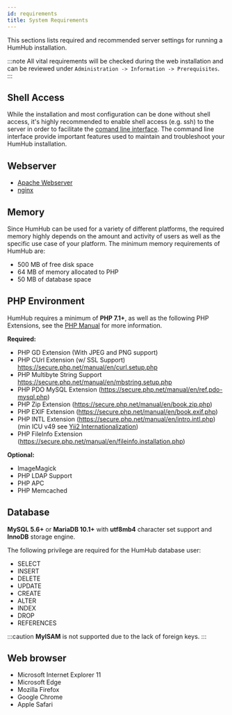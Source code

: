 ```yaml
---
id: requirements
title: System Requirements
---
```


This sections lists required and recommended server settings for running a HumHub installation.

:::note 
All vital requirements will be checked during the web installation and can be reviewed under 
`Administration -> Information -> Prerequisites`.
:::

## Shell Access

While the installation and most configuration can be done without shell access, it's highly recommended to enable shell
access (e.g. ssh) to the server in order to facilitate the [comand line interface](console.md). 
The command line interface provide important features used to maintain and troubleshoot your HumHub installation.

## Webserver

- [Apache Webserver](https://httpd.apache.org/)
- [nginx](https://www.nginx.com/)

## Memory

Since HumHub can be used for a variety of different platforms, the required memory highly depends on the amount and
activity of users as well as the specific use case of your platform. The minimum memory requirements of HumHub are:

- 500 MB of free disk space
- 64 MB of memory allocated to PHP
- 50 MB of database space

## PHP Environment

HumHub requires a minimum of **PHP 7.1+**, as well as the following PHP Extensions, 
see the [PHP Manual](https://www.php.net/manual/en/extensions.php) for more information.

**Required:**
 
- PHP GD Extension (With JPEG and PNG support)
- PHP CUrl  Extension (w/ SSL Support) <https://secure.php.net/manual/en/curl.setup.php>
- PHP Multibyte String Support <https://secure.php.net/manual/en/mbstring.setup.php> 
- PHP PDO MySQL Extension (https://secure.php.net/manual/en/ref.pdo-mysql.php)
- PHP Zip Extension (https://secure.php.net/manual/en/book.zip.php)
- PHP EXIF Extension (https://secure.php.net/manual/en/book.exif.php)
- PHP INTL Extension (https://secure.php.net/manual/en/intro.intl.php) (min ICU v49 see [Yii2 Internationalization](https://www.yiiframework.com/doc/guide/2.0/en/tutorial-i18n#setup-environment))
- PHP FileInfo Extension (https://secure.php.net/manual/en/fileinfo.installation.php)

**Optional:**

- ImageMagick
- PHP LDAP Support
- PHP APC
- PHP Memcached

## Database

**MySQL 5.6+** or **MariaDB 10.1+** with **utf8mb4** character set support and **InnoDB** storage engine.

The following privilege are required for the HumHub database user:

- SELECT
- INSERT
- DELETE
- UPDATE
- CREATE
- ALTER
- INDEX
- DROP
- REFERENCES

:::caution
**MyISAM** is not supported due to the lack of foreign keys.
:::

## Web browser

 - Microsoft Internet Explorer 11
 - Microsoft Edge
 - Mozilla Firefox
 - Google Chrome
 - Apple Safari
